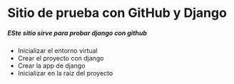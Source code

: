 # Sitio de prueba con GitHub y Django

##### ESte sitio sirve para probar django con github
* Inicializar el entorno virtual
* Crear el proyecto con django
* Crear la app de django
* Inicializar en la raiz del proyecto